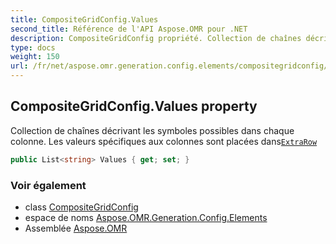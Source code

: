 ```yaml
---
title: CompositeGridConfig.Values
second_title: Référence de l'API Aspose.OMR pour .NET
description: CompositeGridConfig propriété. Collection de chaînes décrivant les symboles possibles dans chaque colonne. Les valeurs spécifiques aux colonnes sont placées dansExtraRow
type: docs
weight: 150
url: /fr/net/aspose.omr.generation.config.elements/compositegridconfig/values/
---
```

## CompositeGridConfig.Values property

Collection de chaînes décrivant les symboles possibles dans chaque colonne. Les valeurs spécifiques aux colonnes sont placées dans[`ExtraRow`](../extrarow/)

```csharp
public List<string> Values { get; set; }
```

### Voir également

* class [CompositeGridConfig](../)
* espace de noms [Aspose.OMR.Generation.Config.Elements](../../compositegridconfig/)
* Assemblée [Aspose.OMR](../../../)


